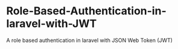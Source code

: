 # Role-Based-Authentication-in-laravel-with-JWT
A role based authentication in laravel with JSON Web Token (JWT)

